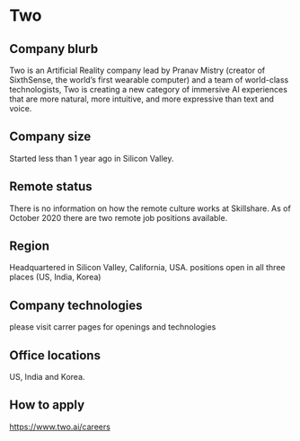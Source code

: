 # Two

## Company blurb

Two is an Artificial Reality company lead by Pranav Mistry (creator of SixthSense, the world’s first wearable computer) and a team of world-class technologists, Two is creating a new category of immersive AI experiences that are more natural, more intuitive, and more expressive than text and voice.

## Company size 

Started less than 1 year ago in Silicon Valley.

## Remote status

There is no information on how the remote culture works at Skillshare. As of October 2020 there are two remote job positions available.

## Region

Headquartered in Silicon Valley, California, USA.
positions open in all three places (US, India, Korea)

## Company technologies

please visit carrer pages for openings and technologies

## Office locations

US, India and Korea.

## How to apply

https://www.two.ai/careers

